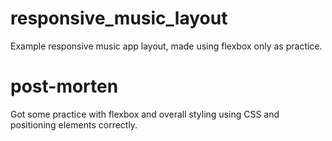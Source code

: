 # responsive_music_layout
Example responsive music app layout, made using flexbox only as practice.

# post-morten
Got some practice with flexbox and overall styling using CSS and positioning elements correctly.
